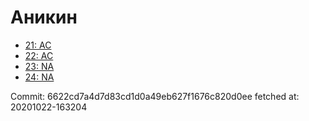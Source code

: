 # Аникин
- [21: AC](21.md)
- [22: AC](22.md)
- [23: NA](23.md)
- [24: NA](24.md)

Commit: 6622cd7a4d7d83cd1d0a49eb627f1676c820d0ee
 fetched at: 20201022-163204
